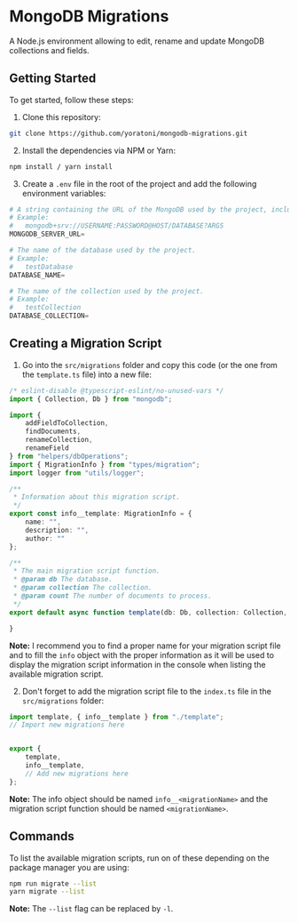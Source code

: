# MongoDB Migrations
A Node.js environment allowing to edit, rename and update MongoDB collections and fields.

Getting Started
---------------
To get started, follow these steps:

1. Clone this repository:
```bash
git clone https://github.com/yoratoni/mongodb-migrations.git
```

2. Install the dependencies via NPM or Yarn:
```bash
npm install / yarn install
```

3. Create a `.env` file in the root of the project and add the following environment variables:
```python
# A string containing the URL of the MongoDB used by the project, including the database name.
# Example:
#   mongodb+srv://USERNAME:PASSWORD@HOST/DATABASE?ARGS
MONGODB_SERVER_URL=

# The name of the database used by the project.
# Example:
#   testDatabase
DATABASE_NAME=

# The name of the collection used by the project.
# Example:
#   testCollection
DATABASE_COLLECTION=
```

Creating a Migration Script
---------------------------
1. Go into the `src/migrations` folder and copy this code (or the one from the `template.ts` file) into a new file:
```typescript
/* eslint-disable @typescript-eslint/no-unused-vars */
import { Collection, Db } from "mongodb";

import {
    addFieldToCollection,
    findDocuments,
    renameCollection,
    renameField
} from "helpers/dbOperations";
import { MigrationInfo } from "types/migration";
import logger from "utils/logger";

/**
 * Information about this migration script.
 */
export const info__template: MigrationInfo = {
    name: "",
    description: "",
    author: ""
};

/**
 * The main migration script function.
 * @param db The database.
 * @param collection The collection.
 * @param count The number of documents to process.
 */
export default async function template(db: Db, collection: Collection, count: number) {

}
```
**Note:** I recommend you to find a proper name for your migration script file and to fill the `info` object with the proper information
as it will be used to display the migration script information in the console when listing the available migration script.

2. Don't forget to add the migration script file to the `index.ts` file in the `src/migrations` folder:
```typescript
import template, { info__template } from "./template";
// Import new migrations here


export {
    template,
    info__template,
    // Add new migrations here
};
```
**Note:** The info object should be named `info__<migrationName>` and the migration script function should be named `<migrationName>`.

Commands
--------
To list the available migration scripts, run on of these depending on the package manager you are using:
```bash
npm run migrate --list
yarn migrate --list
```
**Note:** The `--list` flag can be replaced by `-l`.